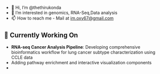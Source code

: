 - 👋 Hi, I’m @thethirukonda
- 👀 I’m interested in genomics, RNA-Seq,Data analysis
- 📫 How to reach me - Mail at im.oxy67@gmail.com

## 🔬 Currently Working On
- **RNA-seq Cancer Analysis Pipeline**: Developing comprehensive bioinformatics workflow for lung cancer subtype characterization using CCLE data
- Adding pathway enrichment and interactive visualization components
-

<!---
thethirukonda/thethirukonda is a ✨ special ✨ repository because its `README.md` (this file) appears on your GitHub profile.
You can click the Preview link to take a look at your changes.
--->
